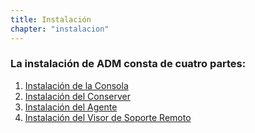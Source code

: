 ```yaml
---
title: Instalación
chapter: "instalacion"
---
```


### La instalación de ADM consta de cuatro partes:

1. [Instalación de la Consola](https://aranda-docs.github.io/adm/docs/instalacion/consola.html)
2. [Instalación del Conserver](https://aranda-docs.github.io/adm/docs/instalacion/conserver.html)
3. [Instalación del Agente](https://aranda-docs.github.io/adm/docs/instalacion/agente.html)
4. [Instalación del Visor de Soporte Remoto](https://aranda-docs.github.io/adm/docs/instalacion/visor_remoto.html)
